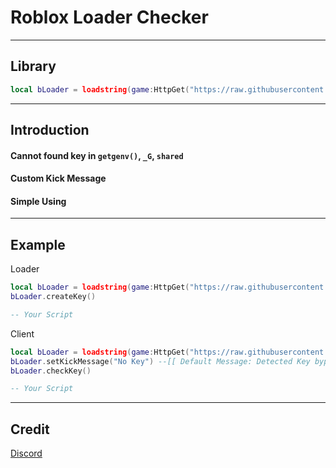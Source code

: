 # Roblox Loader Checker
---
## Library
```lua
local bLoader = loadstring(game:HttpGet("https://raw.githubusercontent.com/yellowsliper/loaderChecker/main/libu.so"))()
```
---
## Introduction
#### Cannot found key in `getgenv()`, `_G`, `shared`
#### Custom Kick Message
#### Simple Using
---
## Example

Loader
```lua
local bLoader = loadstring(game:HttpGet("https://raw.githubusercontent.com/yellowsliper/loaderChecker/main/libu.so"))()
bLoader.createKey()

-- Your Script
```
Client
```lua
local bLoader = loadstring(game:HttpGet("https://raw.githubusercontent.com/yellowsliper/loaderChecker/main/libu.so"))()
bLoader.setKickMessage("No Key") --[[ Default Message: Detected Key bypass ]]
bLoader.checkKey()

-- Your Script
```
---
## Credit
[Discord](https://discord.com/users/756721913413369887)
